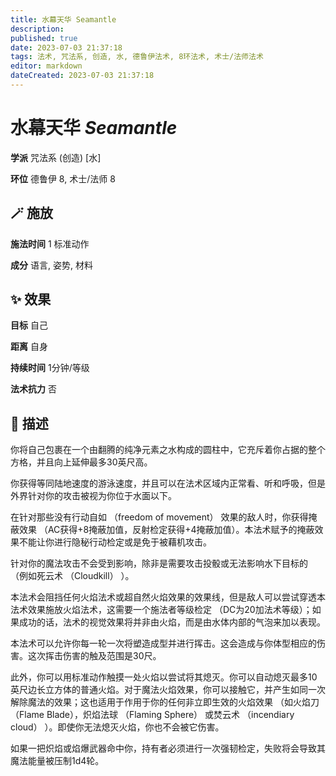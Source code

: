 ```yaml
---
title: 水幕天华 Seamantle
description: 
published: true
date: 2023-07-03 21:37:18
tags: 法术, 咒法系, 创造, 水, 德鲁伊法术, 8环法术, 术士/法师法术
editor: markdown
dateCreated: 2023-07-03 21:37:18
---
```


# **水幕天华** *Seamantle*

**学派** 咒法系 (创造) \[水\] 

**环位** 德鲁伊 8, 术士/法师 8

## 🪄 施放

**施法时间** 1 标准动作

**成分** 语言, 姿势, 材料

## ✨ 效果 

**目标** 自己 

**距离** 自身  

**持续时间** 1分钟/等级 

**法术抗力** 否

## 📖 描述

你将自己包裹在一个由翻腾的纯净元素之水构成的圆柱中，它充斥着你占据的整个方格，并且向上延伸最多30英尺高。

你获得等同陆地速度的游泳速度，并且可以在法术区域内正常看、听和呼吸，但是外界针对你的攻击被视为你位于水面以下。

在针对那些没有行动自如 （freedom of movement） 效果的敌人时，你获得掩蔽效果 （AC获得+8掩蔽加值，反射检定获得+4掩蔽加值）。本法术赋予的掩蔽效果不能让你进行隐秘行动检定或是免于被藉机攻击。

针对你的魔法攻击不会受到影响，除非是需要攻击投骰或无法影响水下目标的 （例如死云术 （Cloudkill） ）。

本法术会阻挡任何火焰法术或超自然火焰效果的效果线，但是敌人可以尝试穿透本法术效果施放火焰法术，这需要一个施法者等级检定 （DC为20加法术等级）；如果成功的话，法术的视觉效果将并非由火焰，而是由水体内部的气泡来加以表现。

本法术可以允许你每一轮一次将塑造成型并进行挥击。这会造成与你体型相应的伤害。这次挥击伤害的触及范围是30尺。

此外，你可以用标准动作触摸一处火焰以尝试将其熄灭。你可以自动熄灭最多10英尺边长立方体的普通火焰。对于魔法火焰效果，你可以接触它，并产生如同一次解除魔法的效果；这也适用于作用于你的任何非立即生效的火焰效果 （如火焰刀 （Flame Blade），炽焰法球 （Flaming Sphere） 或焚云术 （incendiary cloud） ）。即使你无法熄灭火焰，你也不会被它伤害。

如果一把炽焰或焰爆武器命中你，持有者必须进行一次强韧检定，失败将会导致其魔法能量被压制1d4轮。
    